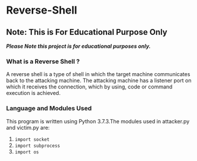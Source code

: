 # Reverse-Shell

## Note: This is For Educational Purpose Only
***Please Note this project is for educational purposes only.***


### What is a Reverse Shell ?
A reverse shell is a type of shell in which the target machine communicates back to the attacking machine. The attacking machine has a listener port on which it receives the connection, which by using, code or command execution is achieved.


### Language and Modules Used 
This program is written using Python 3.7.3.The modules used in attacker.py and victim.py are:
1. `import socket`
2. `import subprocess`
3. `import os`
